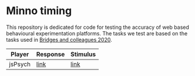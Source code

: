 # Minno timing

This repository is dedicated for code for testing the accuracy of web based behavioural experimentation platforms.
The tasks we test are based on the tasks used in [Bridges and colleagues 2020](https://peerj.com/articles/9414/).

Player      | Response                                                          | Stimulus
----------  | ----------------------------------------------------------------- | ---------
jsPsych     | [link](https://minnojs.github.io/minno-timing/jspsych/response)   | [link](https://minnojs.github.io/minno-timing/jspsych/stim)   
